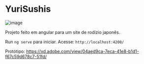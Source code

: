 # YuriSushis

![image](https://user-images.githubusercontent.com/37447913/120901673-c282e000-c612-11eb-9d3c-7554e9950735.png)

Projeto feito em angular para um site de rodízio japonês.


Run `ng serve` para iniciar. Acesse: `http://localhost:4200/`


Protótipo: https://xd.adobe.com/view/04aed9ca-7eca-41e8-b1d1-f67c59d678c7-51fd/ 